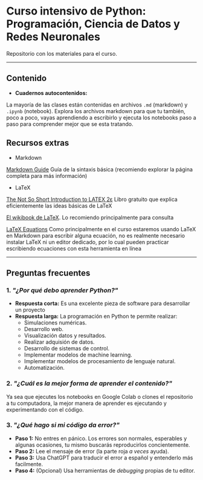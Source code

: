 # Curso intensivo de Python: Programación, Ciencia de Datos y Redes Neuronales

Repositorio con los materiales para el curso.

---

## Contenido

- **Cuadernos autocontenidos:** 

La mayoría de las clases están contenidas en archivos `.md` (markdown) y `.ipynb` (notebook).
Explora los archivos markdown para que tu también, poco a poco, vayas aprendiendo a escribirlo y ejecuta los notebooks paso a paso para comprender mejor que se esta tratando.

## Recursos extras

* Markdown

[Markdown Guide](https://www.markdownguide.org/basic-syntax/)
Guía de la sintaxis básica (recomiendo explorar la página completa para más información)

* LaTeX

[The Not So Short Introduction to LATEX 2ε](https://gking.harvard.edu/files/lshort2.pdf)
Libro gratuito que explica eficientemente las ideas básicas de LaTeX

[El wikibook de LaTeX](https://en.wikibooks.org/wiki/LaTeX). Lo recomiendo principalmente para consulta

[LaTeX Equations](https://latex.to/)
Como principalmente en el curso estaremos usando LaTeX en Markdown
para escribir alguna ecuación, no es realmente necesario instalar LaTeX
ni un editor dedicado, por lo cual pueden practicar escribiendo ecuaciones
con esta herramienta en línea

---

## Preguntas frecuentes

### 1. *"¿Por qué debo aprender Python?"*

- **Respuesta corta:** Es una excelente pieza de software para desarrollar un proyecto
- **Respuesta larga:** La programación en Python te permite realizar:  
  - Simulaciones numéricas.
  - Desarrollo web.
  - Visualización datos y resultados.
  - Realizar adquisión de datos.
  - Desarrollo de sistemas de control.
  - Implementar modelos de machine learning.
  - Implementar modelos de procesamiento de lenguaje natural.
  - Automatización.

### 2. *"¿Cuál es la mejor forma de aprender el contenido?"* 

Ya sea que ejecutes los notebooks en Google Colab o clones el repositorio a tu computadora,
la mejor manera de aprender es ejecutando y experimentando con el código.

### 3. *"¿Qué hago si mi código da error?"*

- **Paso 1:** No entres en pánico. Los errores son normales,
esperables y algunas ocasiones, tu mismo buscarás reproducirlos concientemente.  
- **Paso 2:** Lee el mensaje de error (la parte roja *a veces* ayuda).  
- **Paso 3:** Usa ChatGPT para traducir el error a español y entenderlo más facilmente.
- **Paso 4:** (Opcional) Usa herramientas de *debugging* propias de tu editor.

